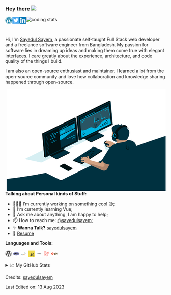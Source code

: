 ### Hey there <img src="https://media.giphy.com/media/hvRJCLFzcasrR4ia7z/giphy.gif" width="25px">

<a href="https://profiles.wordpress.org/sayedulsayem">
  <img align="left" alt="Sayedul Sayem | WordPress" width="22px" src="https://github.com/sayedulsayem/sayedulsayem/blob/main/assets/img/wordpress.png" />
</a>
<a href="https://twitter.com/sayedulsayem">
  <img align="left" alt="Sayedul Sayem | Twitter" width="22px" src="https://github.com/sayedulsayem/sayedulsayem/blob/main/assets/img//twitter.png" />
</a>
<a href="https://www.linkedin.com/in/sayedulsayem/">
  <img align="left" alt="Sayedul Sayem | LinkedIN" width="22px" src="https://github.com/sayedulsayem/sayedulsayem/blob/main/assets/img/linkedin.png" />
</a>


![coding stats](https://img.shields.io/endpoint?url=https://wakapi.dev/api/compat/shields/v1/egoist/interval:30_days&label=coding%20stats-30d)

<br />

Hi, I'm [Sayedul Sayem](https://sayedulsayem.com/), a passionate self-taught Full Stack web developer and a freelance software engineer from Bangladesh. My passion for software lies in dreaming up ideas and making them come true with elegant interfaces. I care greatly about the experience, architecture, and code quality of the things I build.

I am also an open-source enthusiast and maintainer. I learned a lot from the open-source community and love how collaboration and knowledge sharing happened through open-source.


  <img align="right" alt="GIF" src="https://github.com/sayedulsayem/sayedulsayem/blob/main/assets/img/programming.gif?raw=true" width="500" height="320" />
  

**Talking about Personal kinds of Stuff:**

- 👨🏽‍💻 I’m currently working on something cool :wink:;
- 🌱 I’m currently learning Vue; 
- 💬 Ask me about anything, I am happy to help;
- 📫 How to reach me: [@sayedulsayem](https://sayedulsayem.com/);
- ✨ **Wanna Talk?** [sayedulsayem](https://www.linkedin.com/in/sayedulsayem/)
- 📝 [Resume](https://sayedulsayem.com)

**Languages and Tools:**  

<code><img height="20" src="https://raw.githubusercontent.com/github/explore/80688e429a7d4ef2fca1e82350fe8e3517d3494d/topics/wordpress/wordpress.png"></code>
<code><img height="20" src="https://raw.githubusercontent.com/github/explore/80688e429a7d4ef2fca1e82350fe8e3517d3494d/topics/php/php.png"></code>
<code><img height="20" src="https://raw.githubusercontent.com/github/explore/80688e429a7d4ef2fca1e82350fe8e3517d3494d/topics/mysql/mysql.png"></code>
<code><img height="20" src="https://raw.githubusercontent.com/github/explore/80688e429a7d4ef2fca1e82350fe8e3517d3494d/topics/javascript/javascript.png"></code>
<code><img height="20" src="https://raw.githubusercontent.com/github/explore/80688e429a7d4ef2fca1e82350fe8e3517d3494d/topics/jquery/jquery.png"></code>
<code><img height="20" src="https://raw.githubusercontent.com/github/explore/80688e429a7d4ef2fca1e82350fe8e3517d3494d/topics/laravel/laravel.png"></code>
<code><img height="20" src="https://raw.githubusercontent.com/github/explore/80688e429a7d4ef2fca1e82350fe8e3517d3494d/topics/git/git.png"></code>


<details>
<summary>📈 My GitHub Stats</summary>

<p align="center">
<img src="https://github-readme-stats.vercel.app/api?username=sayedulsayem&show_icons=true&count_private=true&theme=tokyonight" alt="Sayedul Sayem" />          <img src="https://github-readme-stats.vercel.app/api/top-langs?username=sayedulsayem&show_icons=true&count_private=true&locale=en&layout=compact&theme=tokyonight" alt="sayedul sayem" />
</p>

</details>

Credits: [sayedulsayem](https://github.com/sayedulsayem)

Last Edited on: 13 Aug 2023

